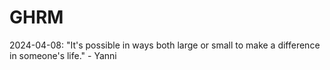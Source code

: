 # GHRM

2024-04-08: "It's possible in ways both large or small to make a difference in someone's life." - Yanni